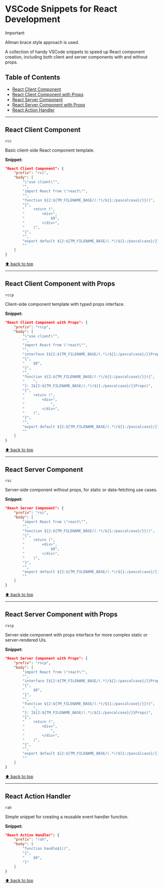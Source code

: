 # VSCode Snippets for React Development

> [!IMPORTANT]
> Allman brace style approach is used.

A collection of handy VSCode snippets to speed up React component creation, including both client and server components with and without props.

## Table of Contents

- [React Client Component](#react-client-component)
- [React Client Component with Props](#react-client-component-with-props)
- [React Server Component](#react-server-component)
- [React Server Component with Props](#react-server-component-with-props)
- [React Action Handler](#react-action-handler)

---

## React Client Component

`rcc`

Basic client-side React component template.

**Snippet:**

```json
"React Client Component": {
    "prefix": "rcc",
    "body": [
        "\"use client\"",
        "",
        "import React from \"react\"",
        "",
        "function ${2:${TM_FILENAME_BASE/(.*)/${1:/pascalcase}/}}()",
        "{",
        "    return (",
        "        <div>",
        "            $0",
        "        </div>",
        "    )",
        "}",
        "",
        "export default ${2:${TM_FILENAME_BASE/(.*)/${1:/pascalcase}/}}",
        ""
    ]
}
```

[⬆️ back to top](#vscode-snippets-for-react-development)

---

## React Client Component with Props

`rccp`

Client-side component template with typed props interface.

**Snippet:**

```json
"React Client Component with Props": {
    "prefix": "rccp",
    "body": [
        "\"use client\"",
        "",
        "import React from \"react\"",
        "",
        "interface I${2:${TM_FILENAME_BASE/(.*)/${1:/pascalcase}/}}Props",
        "{",
        "    $0",
        "}",
        "",
        "function ${2:${TM_FILENAME_BASE/(.*)/${1:/pascalcase}/}}({",
        "    ",
        "}: I${2:${TM_FILENAME_BASE/(.*)/${1:/pascalcase}/}}Props)",
        "{",
        "    return (",
        "        <div>",
        "            ",
        "        </div>",
        "    )",
        "}",
        "",
        "export default ${2:${TM_FILENAME_BASE/(.*)/${1:/pascalcase}/}}",
        ""
    ]
}
```

[⬆️ back to top](#vscode-snippets-for-react-development)

---

## React Server Component

`rsc`

Server-side component without props, for static or data-fetching use cases.

**Snippet:**

```json
"React Server Component": {
    "prefix": "rsc",
    "body": [
        "import React from \"react\"",
        "",
        "function ${2:${TM_FILENAME_BASE/(.*)/${1:/pascalcase}/}}()",
        "{",
        "    return (",
        "        <div>",
        "            $0",
        "        </div>",
        "    )",
        "}",
        "",
        "export default ${2:${TM_FILENAME_BASE/(.*)/${1:/pascalcase}/}}",
        ""
    ]
}
```

[⬆️ back to top](#vscode-snippets-for-react-development)

---

## React Server Component with Props

`rscp`

Server-side component with props interface for more complex static or server-rendered UIs.

**Snippet:**

```json
"React Server Component with Props": {
    "prefix": "rscp",
    "body": [
        "import React from \"react\"",
        "",
        "interface I${2:${TM_FILENAME_BASE/(.*)/${1:/pascalcase}/}}Props",
        "{",
        "    $0",
        "}",
        "",
        "function ${2:${TM_FILENAME_BASE/(.*)/${1:/pascalcase}/}}({",
        "    ",
        "}: I${2:${TM_FILENAME_BASE/(.*)/${1:/pascalcase}/}}Props)",
        "{",
        "    return (",
        "        <div>",
        "            ",
        "        </div>",
        "    )",
        "}",
        "",
        "export default ${2:${TM_FILENAME_BASE/(.*)/${1:/pascalcase}/}}",
        ""
    ]
}
```

[⬆️ back to top](#vscode-snippets-for-react-development)

---

## React Action Handler

`rah`

Simple snippet for creating a reusable event handler function.

**Snippet:**

```json
"React Action Handler": {
    "prefix": "rah",
    "body": [
        "function handle$1()",
        "{",
        "    $0",
        "}"
    ]
}
```

[⬆️ back to top](#vscode-snippets-for-react-development)
